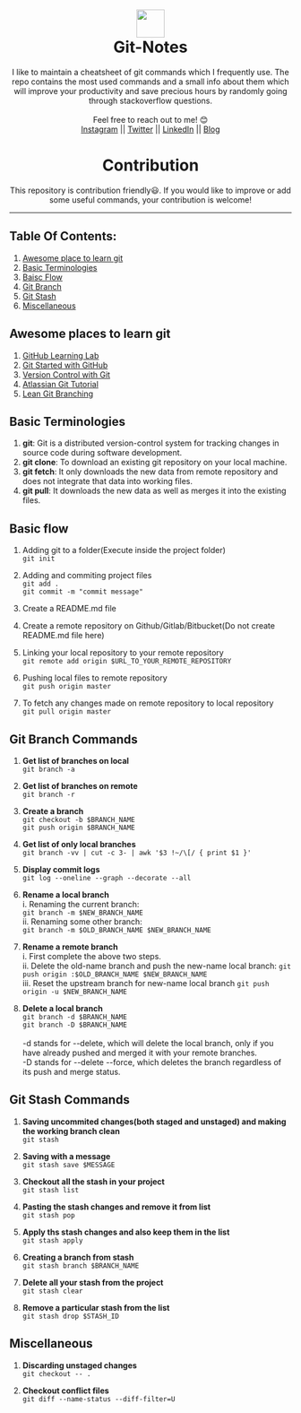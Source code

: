 <h1 align="center"><img height="50" src="https://git-scm.com/images/logos/downloads/Git-Icon-1788C.png" align="middle"/><br />Git-Notes</h1>
<p align="center">I like to maintain a cheatsheet of git commands which I frequently use. The repo contains the most used commands and a small info about them which will improve your productivity and save precious hours by randomly going through stackoverflow questions.<br /><br />Feel free to reach out to me! 😊 <br />
  <a href="https://www.instagram.com/bhavya_karia/">Instagram</a> || <a href="https://twitter.com/thebhavyakaria">Twitter</a> || <a href="https://www.linkedin.com/in/bhavya-karia-1b115a93/">LinkedIn</a> || <a href="https://bhavyakaria.github.io/">Blog</a>
 </p>


<h1 align="center">Contribution</h1>

<p align="center">This repository is contribution friendly😃. If you would like to improve or add some useful commands, your contribution is welcome!</p>

---

## Table Of Contents:

1. [Awesome place to learn git](#git_tutorials)
2. [Basic Terminologies](#basic_terminologies)
3. [Baisc Flow](#basic_flow)
4. [Git Branch](#git_branch_commands)
5. [Git Stash](#git_stash_commands)
6. [Miscellaneous](#miscellaneous)

<a name='git_tutorials'></a>
## Awesome places to learn git

1. [GitHub Learning Lab](https://lab.github.com/)
2. [Git Started with GitHub](https://www.udemy.com/course/git-started-with-github/)
3. [Version Control with Git](https://www.udacity.com/course/version-control-with-git--ud123)
4. [Atlassian Git Tutorial](https://www.atlassian.com/git)
5. [Lean Git Branching](https://learngitbranching.js.org/)

<a name='basic_terminologies'></a>
## Basic Terminologies

1. **git**: Git is a distributed version-control system for tracking changes in source code during software development.
2. **git clone**: To download an existing git repository on your local machine.
3. **git fetch**: It only downloads the new data from remote repository and does not integrate that data into working files.
4. **git pull**: It downloads the new data as well as merges it into the existing files.

<a name='basic_flow'></a>
## Basic flow

1. Adding git to a folder(Execute inside the project folder)<br />
```git init```

2. Adding and commiting project files<br />
```git add .```<br />
```git commit -m "commit message"```

3. Create a README.md file

4. Create a remote repository on Github/Gitlab/Bitbucket(Do not create README.md file here)

5. Linking your local repository to your remote repository<br />
```git remote add origin $URL_TO_YOUR_REMOTE_REPOSITORY```

6. Pushing local files to remote repository<br />
```git push origin master```

7. To fetch any changes made on remote repository to local repository<br />
```git pull origin master```

<a name='git_branch_commands'></a>
## Git Branch Commands

1. **Get list of branches on local**<br />
```git branch -a```

2. **Get list of branches on remote**<br />
```git branch -r```

3. **Create a branch**<br />
```git checkout -b $BRANCH_NAME```<br />
```git push origin $BRANCH_NAME```

4. **Get list of only local branches**<br />
```git branch -vv | cut -c 3- | awk '$3 !~/\[/ { print $1 }'```

5. **Display commit logs**<br />
```git log --oneline --graph --decorate --all```

6. **Rename a local branch**<br />
i. Renaming the current branch:<br />
```git branch -m $NEW_BRANCH_NAME```<br />
ii. Renaming some other branch:<br />
```git branch -m $OLD_BRANCH_NAME $NEW_BRANCH_NAME```<br />

7. **Rename a remote branch**<br />
i. First complete the above two steps.<br />
ii. Delete the old-name branch and push the new-name local branch:
```git push origin :$OLD_BRANCH_NAME $NEW_BRANCH_NAME```<br />
iii. Reset the upstream branch for new-name local branch
```git push origin -u $NEW_BRANCH_NAME```

8. **Delete a local branch**<br />
```git branch -d $BRANCH_NAME```<br />
```git branch -D $BRANCH_NAME```<br /><br />
-d stands for --delete, which will delete the local branch, only if you have already pushed and merged it with your remote branches.<br />
-D stands for --delete --force, which deletes the branch regardless of its push and merge status.

<a name='git_stash_commands'></a>
## Git Stash Commands

1. **Saving uncommited changes(both staged and unstaged) and making the working branch clean**<br />
```git stash```<br />

2. **Saving with a message**<br />
```git stash save $MESSAGE```<br />

3. **Checkout all the stash in your project**<br />
```git stash list```<br />

4. **Pasting the stash changes and remove it from list**<br />
```git stash pop```<br />

5. **Apply ths stash changes and also keep them in the list**<br />
```git stash apply```<br />

6. **Creating a branch from stash**<br />
```git stash branch $BRANCH_NAME```<br />

7. **Delete all your stash from the project**<br />
```git stash clear```<br />

8. **Remove a particular stash from the list**<br />
```git stash drop $STASH_ID```<br /> 


<a name='miscellaneous'></a>
## Miscellaneous

1. **Discarding unstaged changes**<br />
```git checkout -- .```

2. **Checkout conflict files**<br />
```git diff --name-status --diff-filter=U```


